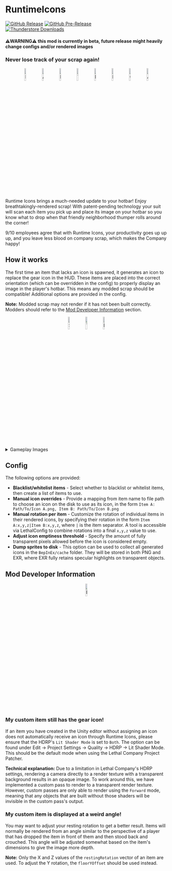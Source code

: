 RuntimeIcons
============
[![GitHub Release](https://img.shields.io/github/v/release/LethalCompanyModding/RuntimeIcons?display_name=release&logo=github&logoColor=white)](https://github.com/LethalCompanyModding/RuntimeIcons/releases/latest)
[![GitHub Pre-Release](https://img.shields.io/github/v/release/LethalCompanyModding/RuntimeIcons?include_prereleases&display_name=release&logo=github&logoColor=white&label=pre-release)](https://github.com/LethalCompanyModding/RuntimeIcons/releases)  
[![Thunderstore Downloads](https://img.shields.io/thunderstore/dt/LethalCompanyModding/RuntimeIcons?style=flat&logo=thunderstore&logoColor=white&label=thunderstore)](https://thunderstore.io/c/lethal-company/p/LethalCompanyModding/RuntimeIcons/)
#### ⚠️WARNING⚠️ this mod is currently in beta, future release might heavily change configs and/or rendered images

### Never lose track of your scrap again!

<p align="center">
<img src="https://raw.github.com/LethalCompanyModding/RuntimeIcons/1d1d58b2c29af5e8bf5b48a49fad87db79cde9c3/.github/images/renders/Bell.png" alt="Bell Render" width="10%"/>
<img src="https://raw.github.com/LethalCompanyModding/RuntimeIcons/1d1d58b2c29af5e8bf5b48a49fad87db79cde9c3/.github/images/renders/apparatus.png" alt="Apparatus Render" width="10%"/>
<img src="https://raw.github.com/LethalCompanyModding/RuntimeIcons/1d1d58b2c29af5e8bf5b48a49fad87db79cde9c3/.github/images/renders/egg.png" alt="Easter Egg Render" width="10%"/>
<img src="https://raw.github.com/LethalCompanyModding/RuntimeIcons/1d1d58b2c29af5e8bf5b48a49fad87db79cde9c3/.github/images/renders/tea_kettle.png" alt="Tea kettle Render" width="10%"/>
<img src="https://raw.github.com/LethalCompanyModding/RuntimeIcons/1d1d58b2c29af5e8bf5b48a49fad87db79cde9c3/.github/images/renders/axle.png" alt="Large Axle Render" width="10%"/>
<img src="https://raw.github.com/LethalCompanyModding/RuntimeIcons/1d1d58b2c29af5e8bf5b48a49fad87db79cde9c3/.github/images/renders/knife.png" alt="Knife Render" width="10%"/>
<img src="https://raw.github.com/LethalCompanyModding/RuntimeIcons/1d1d58b2c29af5e8bf5b48a49fad87db79cde9c3/.github/images/renders/jug.png" alt="Chemical Jug Render" width="10%"/>
<img src="https://raw.github.com/LethalCompanyModding/RuntimeIcons/1d1d58b2c29af5e8bf5b48a49fad87db79cde9c3/.github/images/renders/ammo.png" alt="Ammo Render" width="10%"/>
</p>

Runtime Icons brings a much-needed update to your hotbar! Enjoy breathtakingly-rendered scrap! With patent-pending technology your suit will scan each item you pick up and place its image on your hotbar so you know what to drop when that friendly neighborhood thumper rolls around the corner!

9/10 employees agree that with Runtime Icons, your productivity goes up up up, and you leave less blood on company scrap, which makes the Company happy!


## How it works

The first time an item that lacks an icon is spawned, it generates an icon to replace the gear icon in the HUD. These items are placed into the correct orientation (which can be overridden in the config) to properly display an image in the player's hotbar. This means any modded scrap should be compatible! Additional options are provided in the config.

**Note:** Modded scrap may not render if it has not been built correctly. Modders should refer to the [Mod Developer Information](#mod-developer-information) section.

<p align="center">
<img src="https://raw.github.com/LethalCompanyModding/RuntimeIcons/1d1d58b2c29af5e8bf5b48a49fad87db79cde9c3/.github/images/renders/modded/scarlet_devil_mansion/painting.png" alt="SDM Painting Render" width="10%"/>
<img src="https://raw.github.com/LethalCompanyModding/RuntimeIcons/1d1d58b2c29af5e8bf5b48a49fad87db79cde9c3/.github/images/renders/modded/testaccount_core/Crowbar.png" alt="Testaccount Crowbar Render" width="10%"/>
<img src="https://raw.github.com/LethalCompanyModding/RuntimeIcons/1d1d58b2c29af5e8bf5b48a49fad87db79cde9c3/.github/images/renders/modded/bell_crab.png" alt="Bell Crab Render" width="10%"/>
</p>

<details>
<summary>Gameplay Images</summary>

<p align="center">
<br>
<img src="https://raw.github.com/LethalCompanyModding/RuntimeIcons/0a1afb9f5716f0f1736de9e767dc12aa3e291f70/.github/images/gameplay/gameplay2.png" alt="Gameplay Screenshot 3" width="85%"/>
<br>
<br>
<img src="https://raw.github.com/LethalCompanyModding/RuntimeIcons/0a1afb9f5716f0f1736de9e767dc12aa3e291f70/.github/images/gameplay/gameplay1.png" alt="Gameplay Screenshot 1" width="85%"/>
</p>

</details>


## Config

The following options are provided:

- **Blacklist/whitelist items** - Select whether to blacklist or whitelist items, then create a list of items to use.
- **Manual icon overrides** - Provide a mapping from item name to file path to choose an icon on the disk to use as its icon, in the form `Item A: Path/To/Icon A.png, Item B: Path/To/Icon B.png`
- **Manual rotation per item** - Customize the rotation of individual items in their rendered icons, by specifying their rotation in the form `Item A:x,y,z|Item B:x,y,z`, where `|` is the item separator. A tool is accessible via LethalConfig to combine rotations into a final `x,y,z` value to use.
- **Adjust icon emptiness threshold** - Specify the amount of fully transparent pixels allowed before the icon is considered empty.
- **Dump sprites to disk** - This option can be used to collect all generated icons in the `BepInEx/cache` folder. They will be stored in both PNG and EXR, where EXR fully retains specular highlights on transparent objects.


## Mod Developer Information

<p align="center">
<img src="https://raw.github.com/LethalCompanyModding/RuntimeIcons/1d1d58b2c29af5e8bf5b48a49fad87db79cde9c3/.github/images/renders/base_gear.png" alt="Default Gear Icon" width="10%"/>
</p>

### My custom item still has the gear icon!

If an item you have created in the Unity editor without assigning an icon does not automatically receive an icon through Runtime Icons, please ensure that the HDRP's `Lit Shader Mode` is set to `Both`. The option can be found under Edit → Project Settings → Quality → HDRP → Lit Shader Mode. This should be the default mode when using the Lethal Company Project Patcher.

**Technical explanation:** Due to a limitation in Lethal Company's HDRP settings, rendering a camera directly to a render texture with a transparent background results in an opaque image. To work around this, we have implemented a custom pass to render to a transparent render texture. However, custom passes are only able to render using the `Forward` mode, meaning that any objects that are built without those shaders will be invisible in the custom pass's output.

### My custom item is displayed at a weird angle!

You may want to adjust your resting rotation to get a better result. Items will normally be rendered from an angle similar to the perspective of a player that has dropped the item in front of them and then stood back and crouched. This angle will be adjusted somewhat based on the item's dimensions to give the image more depth.

**Note:** Only the X and Z values of the `restingRotation` vector of an item are used. To adjust the Y rotation, the `floorYOffset` should be used instead.

